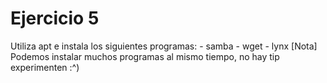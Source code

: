 # Ejercicio 5
Utiliza apt e instala los siguientes programas:
    - samba
    - wget
    - lynx
[Nota]
Podemos instalar muchos programas al mismo tiempo, no hay tip
experimenten :^)
